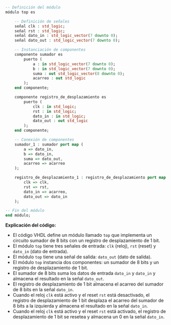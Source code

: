 ```vhdl
-- Definición del módulo
módulo top es

    -- Definición de señales
    señal clk : std_logic;
    señal rst : std_logic;
    señal dato_in : std_logic_vector(7 downto 0);
    señal dato_out : std_logic_vector(7 downto 0);

    -- Instanciación de componentes
    componente sumador es
        puerto (
            a : in std_logic_vector(7 downto 0);
            b : in std_logic_vector(7 downto 0);
            suma : out std_logic_vector(8 downto 0);
            acarreo : out std_logic
        );
    end componente;

    componente registro_de_desplazamiento es
        puerto (
            clk : in std_logic;
            rst : in std_logic;
            dato_in : in std_logic;
            dato_out : out std_logic
        );
    end componente;

    -- Conexión de componentes
    sumador_1 : sumador port map (
        a => dato_in,
        b => dato_in,
        suma => dato_out,
        acarreo => acarreo
    );

    registro_de_desplazamiento_1 : registro_de_desplazamiento port map (
        clk => clk,
        rst => rst,
        dato_in => acarreo,
        dato_out => dato_in
    );

-- Fin del módulo
end módulo;
```

**Explicación del código:**

* El código VHDL define un módulo llamado `top` que implementa un circuito sumador de 8 bits con un registro de desplazamiento de 1 bit.
* El módulo `top` tiene tres señales de entrada: `clk` (reloj), `rst` (reset) y `dato_in` (dato de entrada).
* El módulo `top` tiene una señal de salida: `dato_out` (dato de salida).
* El módulo `top` instancia dos componentes: un sumador de 8 bits y un registro de desplazamiento de 1 bit.
* El sumador de 8 bits suma los datos de entrada `dato_in` y `dato_in` y almacena el resultado en la señal `dato_out`.
* El registro de desplazamiento de 1 bit almacena el acarreo del sumador de 8 bits en la señal `dato_in`.
* Cuando el reloj `clk` está activo y el reset `rst` está desactivado, el registro de desplazamiento de 1 bit desplaza el acarreo del sumador de 8 bits a la izquierda y almacena el resultado en la señal `dato_in`.
* Cuando el reloj `clk` está activo y el reset `rst` está activado, el registro de desplazamiento de 1 bit se resetea y almacena un 0 en la señal `dato_in`.